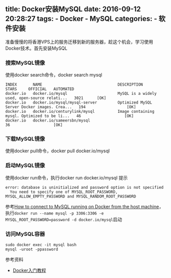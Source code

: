 title: Docker安装MySQL
date: 2016-09-12 20:28:27
tags:
    - Docker
    - MySQL
categories:
    - 软件安装
---
准备慢慢的将香港VPS上的服务迁移到新的服务器，趁这个机会，学习使用Docker技术。首先安装MySQL
### 搜索MySQL镜像
使用docker search命令，docker search mysql
```
INDEX       NAME                                 DESCRIPTION                                     STARS     OFFICIAL   AUTOMATED
docker.io   docker.io/mysql                      MySQL is a widely used, open-source relati...   3021      [OK]
docker.io   docker.io/mysql/mysql-server         Optimized MySQL Server Docker images. Crea...   194                  [OK]
docker.io   docker.io/centurylink/mysql          Image containing mysql. Optimized to be li...   46                   [OK]
docker.io   docker.io/sameersbn/mysql                                                            36                   [OK]
```
### 下载MySQL镜像
使用docker pull命令，docker pull docker.io/mysql
### 启动MySQL镜像
使用docker run命令，执行docker run docker.io/mysql
提示
```
error: database is uninitialized and password option is not specified
  You need to specify one of MYSQL_ROOT_PASSWORD, MYSQL_ALLOW_EMPTY_PASSWORD and MYSQL_RANDOM_ROOT_PASSWORD
```
参考[How to connect to MySQL running on Docker from the host machine](http://stackoverflow.com/questions/33795923/how-to-connect-to-mysql-running-on-docker-from-the-host-machine)，执行`docker run --name mysql -p 3306:3306 -e MYSQL_ROOT_PASSWORD=password -d docker.io/mysql`启动
### 访问MySQL容器
```
sudo docker exec -it mysql bash
mysql -uroot -ppassword
```
参考资料
* [Docker入门教程](http://www.docker.org.cn/book/docker/what-is-docker-16.html)

